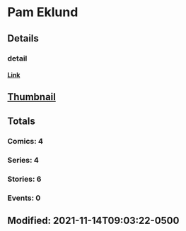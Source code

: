 # Pam  Eklund 
## Details
### detail
#### [Link](http://marvel.com/comics/creators/13383/pam_eklund?utm_campaign=apiRef&utm_source=225578a89fc76f3d20fbffda5d17a88d)
## [Thumbnail](http://i.annihil.us/u/prod/marvel/i/mg/b/40/image_not_available.jpg)
## Totals
### Comics: 4
### Series: 4
### Stories: 6
### Events: 0
## Modified: 2021-11-14T09:03:22-0500